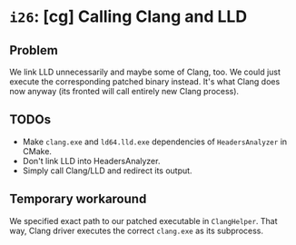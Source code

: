 # `i26`: [cg] Calling Clang and LLD

## Problem

We link LLD unnecessarily and maybe some of Clang, too. We could just execute
the corresponding patched binary instead. It's what Clang does now anyway (its
fronted will call entirely new Clang process).

## TODOs

- Make `clang.exe` and `ld64.lld.exe` dependencies of `HeadersAnalyzer` in
  CMake.
- Don't link LLD into HeadersAnalyzer.
- Simply call Clang/LLD and redirect its output.

## Temporary workaround

We specified exact path to our patched executable in `ClangHelper`. That way,
Clang driver executes the correct `clang.exe` as its subprocess.
